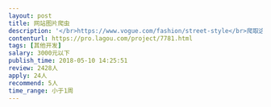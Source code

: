 ```yaml
---                
layout: post       
title: 网站图片爬虫           
description: '</br>https://www.vogue.com/fashion/street-style</br>爬取这个类目下的文章标题，发布时间和图片集。</br>使用python开发</br>'     
contenturl: https://pro.lagou.com/project/7781.html      
tags: [其他开发]            
salary: 3000元以下          
publish_time: 2018-05-10 14:25:51         
review: 2428人                   
apply: 24人                   
recommend: 5人                   
time_range: 小于1周              
---                 
```

